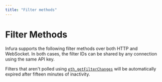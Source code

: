 ```yaml
---
title: "Filter methods"
---
```


# Filter Methods

Infura supports the following filter methods over both HTTP and WebSocket. In both cases, the filter IDs can be shared by any connection using the same API key.

Filters that aren't polled using [`eth_getFilterChanges`](./eth_getfilterchanges.mdx) will be automatically expired after fifteen minutes of inactivity.
